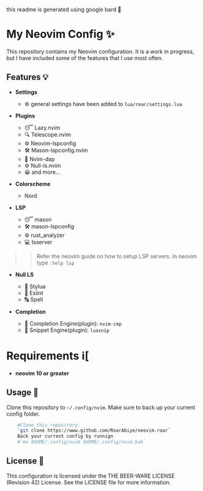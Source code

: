 this readme is generated using google bard 🤖

# My Neovim Config ✨

This repository contains my Neovim configuration. It is a work in progress, but I have included some of the features that I use most often.

## Features 💡

-   **Settings**

    -   ⚙ general settings have been added to `lua/roar/settings.lua`

-   **Plugins**

    -   😴 Lazy.nvim
    -   🔍 Telescope.nvim
    -   ⚙️ Neovim-lspconfig
    -   🛠 Mason-lspconfig.nvim
    -   🐞 Nvim-dap
    -   ⚙ Null-ls.nvim
    -   😀 and more...

-   **Colorscheme**

    -   Nord

-   **LSP**
    -   😴 mason
    -   🛠 mason-lspconfig
    -   ⚙️  rust_analyzer
    -   💻 tsserver

> > Refer the neovim guide on how to setup LSP servers. In neovim type `:help lsp`

-   **Null LS**

    -   🔨 Stylua
    -   🐛 Eslint
    -   🔠 Spell

-   **Completion**
    -   🔨 Completion Engine(plugin): `nvim-cmp`
    -   📎 Snippet Engine(plugin): `luasnip`

# Requirements ℹ️[

-   **neovim 10 or greater**

## Usage 🔨

Clone this repository to `~/.config/nvim`.
Make sure to back up your current config folder.

```bash
    #Clone this repository.
    `git clone https://www.github.com/RoarAbiye/neovim.roar`
    Back your current config by runnign
    #`mv $HOME/.config/nvim $HOME/.config/nvim.bak`
```

## License 📝

This configuration is licensed under the THE BEER-WARE LICENSE (Revision 42) License. See the LICENSE file for more information.
